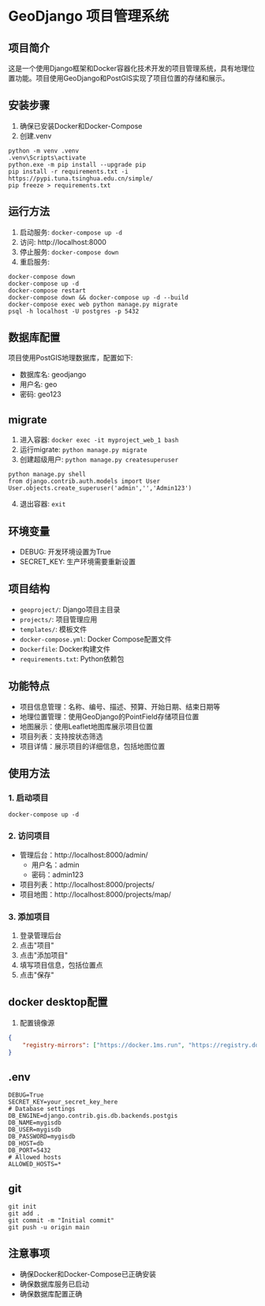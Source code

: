 # GeoDjango 项目管理系统

## 项目简介
这是一个使用Django框架和Docker容器化技术开发的项目管理系统，具有地理位置功能。项目使用GeoDjango和PostGIS实现了项目位置的存储和展示。

## 安装步骤
1. 确保已安装Docker和Docker-Compose
2. 创建.venv
```shell
python -m venv .venv
.venv\Scripts\activate
python.exe -m pip install --upgrade pip
pip install -r requirements.txt -i https://pypi.tuna.tsinghua.edu.cn/simple/
pip freeze > requirements.txt
```

## 运行方法
1. 启动服务: `docker-compose up -d`
2. 访问: http://localhost:8000
3. 停止服务: `docker-compose down`
4. 重启服务:
```shell
docker-compose down
docker-compose up -d
docker-compose restart
docker-compose down && docker-compose up -d --build
docker-compose exec web python manage.py migrate
psql -h localhost -U postgres -p 5432
```

## 数据库配置
项目使用PostGIS地理数据库，配置如下:
- 数据库名: geodjango
- 用户名: geo
- 密码: geo123

## migrate
1. 进入容器: `docker exec -it myproject_web_1 bash`
2. 运行migrate: `python manage.py migrate`
3. 创建超级用户: `python manage.py createsuperuser`
```shell
python manage.py shell
from django.contrib.auth.models import User
User.objects.create_superuser('admin','','Admin123')
```
4. 退出容器: `exit`

## 环境变量
- DEBUG: 开发环境设置为True
- SECRET_KEY: 生产环境需要重新设置

## 项目结构
- `geoproject/`: Django项目主目录
- `projects/`: 项目管理应用
- `templates/`: 模板文件
- `docker-compose.yml`: Docker Compose配置文件
- `Dockerfile`: Docker构建文件
- `requirements.txt`: Python依赖包

## 功能特点
- 项目信息管理：名称、编号、描述、预算、开始日期、结束日期等
- 地理位置管理：使用GeoDjango的PointField存储项目位置
- 地图展示：使用Leaflet地图库展示项目位置
- 项目列表：支持按状态筛选
- 项目详情：展示项目的详细信息，包括地图位置

## 使用方法

### 1. 启动项目
```shell
docker-compose up -d
```

### 2. 访问项目
- 管理后台：http://localhost:8000/admin/
  - 用户名：admin
  - 密码：admin123
- 项目列表：http://localhost:8000/projects/
- 项目地图：http://localhost:8000/projects/map/

### 3. 添加项目
1. 登录管理后台
2. 点击"项目"
3. 点击"添加项目"
4. 填写项目信息，包括位置点
5. 点击"保存"

## docker desktop配置
1. 配置镜像源
```json
{
    "registry-mirrors": ["https://docker.1ms.run", "https://registry.docker-cn.com", "https://docker.mirrors.ustc.edu.cn", "http://hub-mirror.c.163.com"]
}
```

## .env
```shell
DEBUG=True
SECRET_KEY=your_secret_key_here
# Database settings
DB_ENGINE=django.contrib.gis.db.backends.postgis
DB_NAME=mygisdb
DB_USER=mygisdb
DB_PASSWORD=mygisdb
DB_HOST=db
DB_PORT=5432
# Allowed hosts
ALLOWED_HOSTS=*
```

## git
```shell
git init
git add .
git commit -m "Initial commit"
git push -u origin main
```

## 注意事项
- 确保Docker和Docker-Compose已正确安装
- 确保数据库服务已启动
- 确保数据库配置正确
